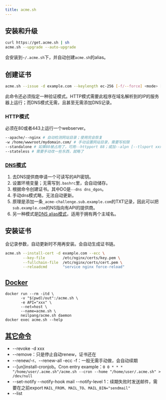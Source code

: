 ```yaml
---
title: acme.sh
---
```


## 安装和升级

```bash
curl https://get.acme.sh | sh
acme.sh --upgrade --auto-upgrade
```

会安装到`~/.acme.sh`下，并自动创建`acme.sh`的alias。

## 创建证书

```bash
acme.sh --issue -d example.com --keylength ec-256 [-f/--force] <mode> [-d anotherdomain/"*.example.com" <mode>]
```

此命令还必须指定一种验证模式。HTTP模式需要此程序在域名解析到的IP的服务器上运行；而DNS模式无需，且甚至无需添加DNS记录。

### HTTP模式

必须在80或者443上运行一个webserver。

```bash
--apache/--nginx # 自动检测网站目录；使用完会恢复
-w /home/wwwroot/mydomain.com/ # 手动设置网站目录，需要写权限
--standalone # 如果80被占用了，可用--httpport 88；或加--alpn [--tlsport xxx]用TLS
--stateless # 需要手动改一些东西，就略了
```

### [DNS模式](https://github.com/Neilpang/acme.sh/wiki/dnsapi)

1. 去DNS提供商申请一个可读写的API密钥。
2. 设置环境变量；无需写到`.bashrc`里，会自动储存。
3. 根据命令创建证书。其中DO是`--dns dns_dgon`。
4. 手动dns模式略，无法自动更新。
5. 原理是添加一条`_acme-challenge.sub.example.com`的TXT记录，因此可以把`sub.example.com`的NS指向有API的提供商。
6. 另一种模式是[DNS alias模式](https://github.com/acmesh-official/acme.sh/wiki/DNS-alias-mode)，适用于拥有两个主域名。

## 安装证书

会记录参数，自动更新时不用再安装。会自动生成证书链。

```bash
acme.sh --install-cert -d example.com --ecc \
        --key-file        /etc/nginx/certs/key.pem \
        --fullchain-file  /etc/nginx/certs/cert.pem \
        --reloadcmd       "service nginx force-reload"
```

## [Docker](https://github.com/Neilpang/acme.sh/wiki/Run-acme.sh-in-docker)

```
docker run --rm -itd \
       -v "$(pwd)/out":/acme.sh \
       -e API="xxx" \
       --net=host \
       --name=acme.sh \
       neilpang/acme.sh daemon
docker exec acme.sh --help
```

## [其它命令](https://github.com/Neilpang/acme.sh/wiki/Options-and-Params)

* --revoke -d xxx
* --remove：只是停止自动renew，证书还在
* --renew/-r、--renew-all -ecc -f：一般无需手动做，会自动续期
* --[un]install-cronjob。Cron entry example：`0 0 * * * "/home/user/.acme.sh"/acme.sh --cron --home "/home/user/.acme.sh" > /dev/null`
* --set-notify --notify-hook mail --notify-level 1：续期失败时发送邮件，需要在之前export `MAIL_FROM`、`MAIL_TO`、`MAIL_BIN="sendmail"`
* --list
